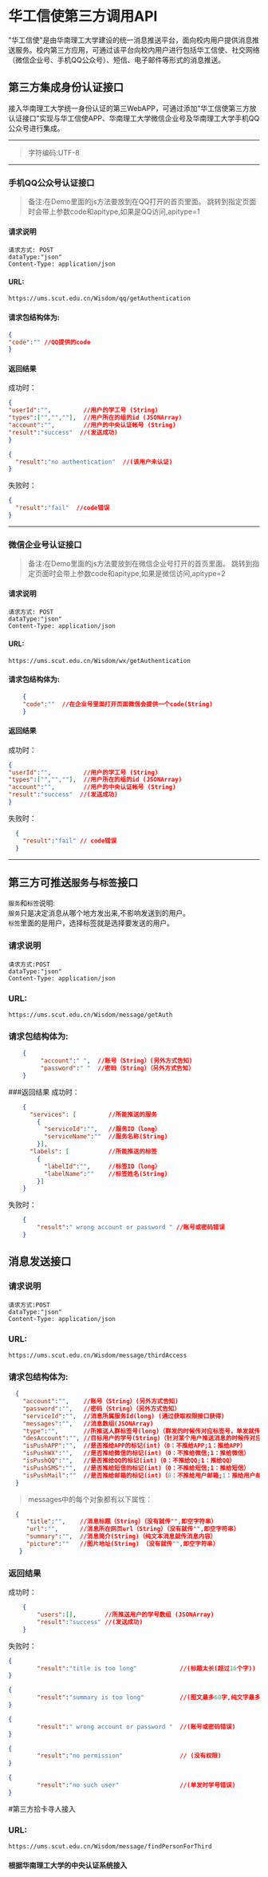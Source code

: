 # 华工信使第三方调用API
"华工信使"是由华南理工大学建设的统一消息推送平台，面向校内用户提供消息推送服务。校内第三方应用，可通过该平台向校内用户进行包括华工信使、社交网络（微信企业号、手机QQ公众号）、短信、电子邮件等形式的消息推送。

## 第三方集成身份认证接口
接入华南理工大学统一身份认证的第三WebAPP，可通过添加"华工信使第三方放认证接口"实现与华工信使APP、华南理工大学微信企业号及华南理工大学手机QQ公众号进行集成。

****
>  字符编码:UTF-8
****

### 手机QQ公众号认证接口

> 备注:在Demo里面的js方法要放到在QQ打开的首页里面。
> 跳转到指定页面时会带上参数code和apitype,如果是QQ访问,apitype=1

#### 请求说明
    请求方式: POST
    dataType:"json"
    Content-Type: application/json

#### URL:
    https://ums.scut.edu.cn/Wisdom/qq/getAuthentication

#### 请求包结构体为:
```json
{
"code":"" //QQ提供的code
}
```
#### 返回结果
成功时：
```json
{
"userId":"",         //用户的学工号 (String)
"types":["","",""],  //用户所在的组的id (JSONArray)
"account":"",        //用户的中央认证帐号 (String)
"result":"success"  //(发送成功)
}
```
```json
{
  "result":"no authentication"  //(该用户未认证)
}
```
失败时：
```json
{
  "result":"fail"  //code错误
}
```
***
### 微信企业号认证接口

> 备注:在Demo里面的js方法要放到在微信企业号打开的首页里面。
> 跳转到指定页面时会带上参数code和apitype,如果是微信访问,apitype=2
#### 请求说明
    请求方式: POST
    dataType:"json"
    Content-Type: application/json

#### URL:
    https://ums.scut.edu.cn/Wisdom/wx/getAuthentication

#### 请求包结构体为:
```json
    {
    "code":""  //在企业号里面打开页面微信会提供一个code(String)
    }

```
#### 返回结果
成功时：
```json
{
"userId":"",         //用户的学工号 (String)
"types":["","",""],  //用户所在的组的id (JSONArray)
"account":"",        //用户的中央认证帐号 (String)
"result":"success"  //(发送成功)
}
```
失败时：
```json
  {
    "result":"fail" // code错误
  }
```
***
## 第三方可推送`服务`与`标签`接口

`服务`和`标签`说明:  
`服务`只是决定消息从哪个地方发出来,不影响发送到的用户。  
`标签`里面的是用户，选择标签就是选择要发送的用户。

### 请求说明
    请求方式:POST
    dataType:"json"
    Content-Type: application/json
### URL:
    https://ums.scut.edu.cn/Wisdom/message/getAuth
### 请求包结构体为:
```json
    {
         "account":" ",  //账号（String）(另外方式告知)
         "password":" "  //密码（String）（另外方式告知）
    }
```
###返回结果
成功时：
```json
    {
      "services": [         //所能推送的服务
        {
          "serviceId":"",   //服务ID（long）
          "serviceName":""  //服务名称(String)
        }],
      "labels": [           //所能推送的标签
        {
          "labelId":"",     //标签ID（long）
          "labelName":""    //标签姓名(String)
        }]
    }
```
失败时：
```json
    {
        "result":" wrong account or password " //账号或密码错误
    }
```
## 消息发送接口
### 请求说明
    请求方式:POST
    dataType:"json"
    Content-Type: application/json
### URL:
    https://ums.scut.edu.cn/Wisdom/message/thirdAccess
### 请求包结构体为:
```json
  {
    "account":"",    //账号（String）(另外方式告知)
    "password":"",   //密码（String）（另外方式告知）
    "serviceId":"",  //消息所属服务Id(long) (通过获取权限接口获得)
    "messages":"",   //消息数组(JSONArray)
    "type":"",       //所推送人群标签号(long)（群发的时候传对应标签号，单发就传0）
    "desAccount":"", //目标用户的学号(String)（针对某个用户推送消息的时候传对应学号，群发时传字符串"0"）
    "isPushAPP":"",  //是否推给APP的标记(int)（0：不推给APP;1：推给APP）
    "isPushWX":"",   //是否推给微信的标记(int)（0：不推给微信;1：推给微信）
    "isPushQQ":"",   //是否推给QQ的标记(int)（0：不推给QQ;1：推给QQ）
    "isPushSMS":"",  //是否推给短信的标记(int)（0：不推给短信;1：推给短信）
    "isPushMail":""  //是否推给邮箱的标记(int)（0：不推给用户邮箱;1：推给用户邮箱）
  }
```
> messages中的每个对象都有以下属性：
```json
  {
     "title":"",    //消息标题（String）（没有就传"",即空字符串）
     "url":"",      //消息所在网页url（String）（没有就传"",即空字符串）
     "summary":"",  //消息简介(String)（纯文本消息就传消息内容）
     "picture":""   //图片地址(String) （没有就传"",即空字符串）
   }
```
### 返回结果
成功时：
```json
    {
        "users":[],        //所推送用户的学号数组 (JSONArray)
        "result":"success" //(发送成功)
    }
```
失败时：
```json
{
        "result":"title is too long"            //(标题太长(超过16个字))
}
```
```json
{
        "result":"summary is too long"          //(图文最多60字,纯文字最多400字)
}
```
```json
{
        "result":" wrong account or password "  //(账号或密码错误)
}
```
```json
{
        "result":"no permission"                // (没有权限)
}
```
```json
{
        "result":"no such user"                 //(单发时学号错误)
}
```






#第三方拾卡寻人接入
### URL:
    https://ums.scut.edu.cn/Wisdom/message/findPersonForThird 

#### 根据华南理工大学的中央认证系统接入
